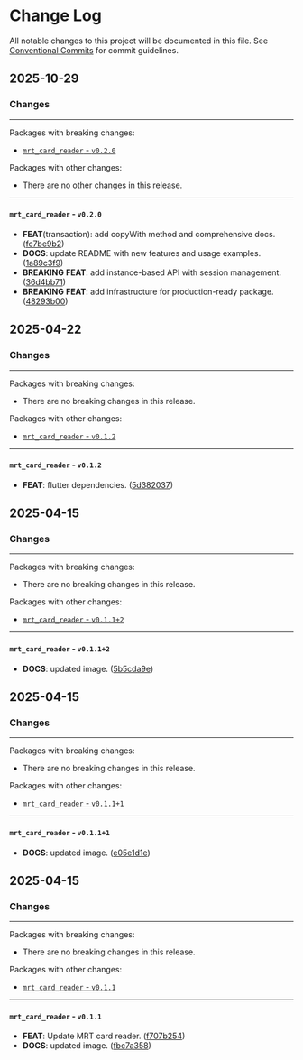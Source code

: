 # Change Log

All notable changes to this project will be documented in this file.
See [Conventional Commits](https://conventionalcommits.org) for commit guidelines.

## 2025-10-29

### Changes

---

Packages with breaking changes:

 - [`mrt_card_reader` - `v0.2.0`](#mrt_card_reader---v020)

Packages with other changes:

 - There are no other changes in this release.

---

#### `mrt_card_reader` - `v0.2.0`

 - **FEAT**(transaction): add copyWith method and comprehensive docs. ([fc7be9b2](https://github.com/yourusername/mrt_buddy_flutter/commit/fc7be9b2aa2bf2b38cf4571a20f7695c545fb61a))
 - **DOCS**: update README with new features and usage examples. ([1a89c3f9](https://github.com/yourusername/mrt_buddy_flutter/commit/1a89c3f9cefd1f8995ad35423f873cf41961b03a))
 - **BREAKING** **FEAT**: add instance-based API with session management. ([36d4bb71](https://github.com/yourusername/mrt_buddy_flutter/commit/36d4bb71c7fcc7818791ab2670d2b4c0eb080882))
 - **BREAKING** **FEAT**: add infrastructure for production-ready package. ([48293b00](https://github.com/yourusername/mrt_buddy_flutter/commit/48293b003c805aa1b467cf02ad5d99ed2da222e0))


## 2025-04-22

### Changes

---

Packages with breaking changes:

 - There are no breaking changes in this release.

Packages with other changes:

 - [`mrt_card_reader` - `v0.1.2`](#mrt_card_reader---v012)

---

#### `mrt_card_reader` - `v0.1.2`

 - **FEAT**: flutter dependencies. ([5d382037](https://github.com/yourusername/mrt_buddy_flutter/commit/5d3820376b2b88f351b5faf102d9212f20460b8e))


## 2025-04-15

### Changes

---

Packages with breaking changes:

 - There are no breaking changes in this release.

Packages with other changes:

 - [`mrt_card_reader` - `v0.1.1+2`](#mrt_card_reader---v0112)

---

#### `mrt_card_reader` - `v0.1.1+2`

 - **DOCS**: updated image. ([5b5cda9e](https://github.com/yourusername/mrt_buddy_flutter/commit/5b5cda9eb966e4360551121b4e6c4643b3df6c08))


## 2025-04-15

### Changes

---

Packages with breaking changes:

 - There are no breaking changes in this release.

Packages with other changes:

 - [`mrt_card_reader` - `v0.1.1+1`](#mrt_card_reader---v0111)

---

#### `mrt_card_reader` - `v0.1.1+1`

 - **DOCS**: updated image. ([e05e1d1e](https://github.com/yourusername/mrt_buddy_flutter/commit/e05e1d1ee5cce92f953dcee8cca25b696bed2c61))


## 2025-04-15

### Changes

---

Packages with breaking changes:

 - There are no breaking changes in this release.

Packages with other changes:

 - [`mrt_card_reader` - `v0.1.1`](#mrt_card_reader---v011)

---

#### `mrt_card_reader` - `v0.1.1`

 - **FEAT**: Update MRT card reader. ([f707b254](https://github.com/yourusername/mrt_buddy_flutter/commit/f707b25494458734b7d11c8ab33851d2d711fea4))
 - **DOCS**: updated image. ([fbc7a358](https://github.com/yourusername/mrt_buddy_flutter/commit/fbc7a3584357b86bc3cd75958ca90be452b99a73))

